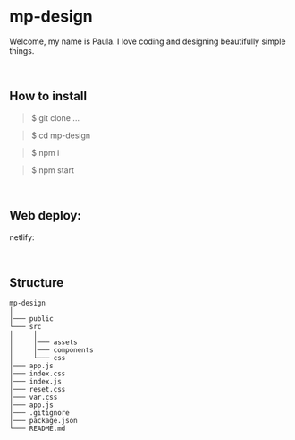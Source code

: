 # mp-design

Welcome, my name is Paula. I love coding and designing beautifully simple things.

</br>

## How to install

> $ git clone ...

> $ cd mp-design

> $ npm i

> $ npm start

</br>

## Web deploy:

netlify: 

</br>

## Structure

```
mp-design
│
│─── public
└─── src
│     │
│     │─── assets
│     │─── components
│     └─── css
│─── app.js
│─── index.css
│─── index.js
│─── reset.css
│─── var.css
│─── app.js
│─── .gitignore
│─── package.json
└─── README.md
```

</br>
